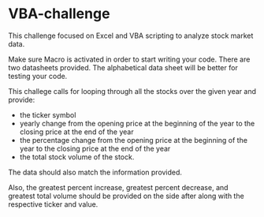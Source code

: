 # VBA-challenge
This challenge focused on Excel and VBA scripting to analyze stock market data.

Make sure Macro is activated in order to start writing your code.
There are two datasheets provided. The alphabetical data sheet will be better for testing your code.

This challege calls for looping through all the stocks over the given year and provide:
  - the ticker symbol
  - yearly change from the opening price at the beginning of the year to the closing price at the end of the year
  - the percentage change from the opening price at the beginning of the year to the closing price at the end of the year
  - the total stock volume of the stock.

The data should also match the information provided.

Also, the greatest percent increase, greatest percent decrease, and greatest total volume should be provided on the side after along with the respective ticker and value.
